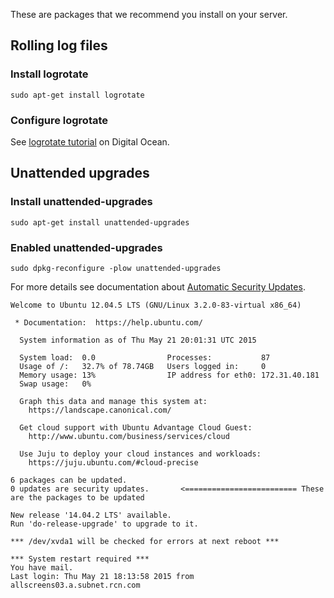 These are packages that we recommend you install on your server.

## Rolling log files

### Install logrotate 
```
sudo apt-get install logrotate
```

### Configure logrotate
See [logrotate tutorial](https://www.digitalocean.com/community/tutorials/how-to-manage-log-files-with-logrotate-on-ubuntu-12-10) on Digital Ocean.

## Unattended upgrades

### Install unattended-upgrades 
```
sudo apt-get install unattended-upgrades
```

### Enabled unattended-upgrades
```
sudo dpkg-reconfigure -plow unattended-upgrades
``` 
For more details see documentation about [Automatic Security Updates](https://help.ubuntu.com/community/AutomaticSecurityUpdates).


```
Welcome to Ubuntu 12.04.5 LTS (GNU/Linux 3.2.0-83-virtual x86_64)

 * Documentation:  https://help.ubuntu.com/

  System information as of Thu May 21 20:01:31 UTC 2015

  System load:  0.0                Processes:           87
  Usage of /:   32.7% of 78.74GB   Users logged in:     0
  Memory usage: 13%                IP address for eth0: 172.31.40.181
  Swap usage:   0%

  Graph this data and manage this system at:
    https://landscape.canonical.com/

  Get cloud support with Ubuntu Advantage Cloud Guest:
    http://www.ubuntu.com/business/services/cloud

  Use Juju to deploy your cloud instances and workloads:
    https://juju.ubuntu.com/#cloud-precise

6 packages can be updated.            
0 updates are security updates.       <========================= These are the packages to be updated

New release '14.04.2 LTS' available.
Run 'do-release-upgrade' to upgrade to it.

*** /dev/xvda1 will be checked for errors at next reboot ***

*** System restart required ***
You have mail.
Last login: Thu May 21 18:13:58 2015 from allscreens03.a.subnet.rcn.com
```
